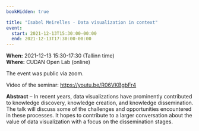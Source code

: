```yaml
---
bookHidden: true

title: "Isabel Meirelles - Data visualization in context"
event:
  start: 2021-12-13T15:30:00-00:00
  end: 2021-12-13T17:30:00-00:00
---
```


**When:** 2021-12-13 15:30-17:30 (Tallinn time)  
**Where:** CUDAN Open Lab (online)  

The event was public via zoom.     

Video of the seminar: https://youtu.be/R06VKBgbFr4  

<!--more-->
**Abstract** – In recent years, data visualizations have prominently contributed to knowledge discovery, knowledge creation, and knowledge dissemination. The talk will discuss some of the challenges and opportunities encountered in these processes. It hopes to contribute to a larger conversation about the value of data visualization with a focus on the dissemination stages. 
